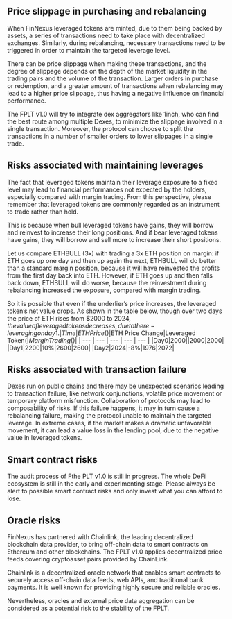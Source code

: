 ## Price slippage in purchasing and rebalancing
When FinNexus leveraged tokens are minted, due to them being backed by assets, a series of transactions need to take place with decentralized exchanges. Similarly, during rebalancing, necessary transactions need to be triggered in order to maintain the targeted leverage level.

There can be price slippage when making these transactions, and the degree of slippage depends on the depth of the market liquidity in the trading pairs and the volume of the transaction. Larger orders in purchase or redemption, and a greater amount of transactions when rebalancing may lead to a higher price slippage, thus having a negative influence on financial performance.

The FPLT v1.0 will try to integrate dex aggregators like 1inch, who can find the best route among multiple Dexes, to minimize the slippage involved in a single transaction. Moreover, the protocol can choose to split the transactions in a number of smaller orders to lower slippages in a single trade.
## Risks associated with maintaining leverages
The fact that leveraged tokens maintain their leverage exposure to a fixed level may lead to financial performances not expected by the holders, especially compared with margin trading. From this perspective, please remember that leveraged tokens are commonly regarded as an instrument to trade rather than hold.

This is because when bull leveraged tokens have gains, they will borrow and reinvest to increase their long positions. And if bear leveraged tokens have gains, they will borrow and sell more to increase their short positions.

Let us compare ETHBULL (3x) with trading a 3x ETH position on margin: if ETH goes up one day and then up again the next, ETHBULL will do better than a standard margin position, because it will have reinvested the profits from the first day back into ETH. However, if ETH goes up and then falls back down, ETHBULL will do worse, because the reinvestment during rebalancing increased the exposure, compared with margin trading.

So it is possible that even if the underlier’s price increases, the leveraged token’s net value drops. As shown in the table below, though over two days the price of ETH rises from $2000 to $2024, the value of leveraged tokens decreases, due to the re-leveraging on day 1.
|Time|ETH Price($)|ETH Price Change|Leveraged Token($|Margin Trading($)|
| --- | --- | --- | --- | --- |
|Day0|2000||2000|2000|
|Day1|2200|10%|2600|2600|
|Day2|2024|-8%|1976|2072|
## Risks associated with transaction failure
Dexes run on public chains and there may be unexpected scenarios leading to transaction failure, like network conjunctions, volatile price movement or temporary platform misfunction. Collaboration of protocols may lead to composability of risks. If this failure happens, it may in turn cause a rebalancing failure, making the protocol unable to maintain the targeted leverage. In extreme cases, if the market makes a dramatic unfavorable movement, it can lead a value loss in the lending pool, due to the negative value in leveraged tokens.
## Smart contract risks
The audit process of Fthe PLT v1.0 is still in progress. The whole DeFi ecosystem is still in the early and experimenting stage. Please always be alert to possible smart contract risks and only invest what you can afford to lose.
## Oracle risks
FinNexus has partnered with Chainlink, the leading decentralized blockchain data provider, to bring off-chain data to smart contracts on Ethereum and other blockchains. The FPLT v1.0 applies decentralized price feeds covering cryptoasset pairs provided by ChainLink.

Chainlink is a decentralized oracle network that enables smart contracts to securely access off-chain data feeds, web APIs, and traditional bank payments. It is well known for providing highly secure and reliable oracles.

Nevertheless, oracles and external price data aggregation can be considered as a potential risk to the stability of the FPLT.
